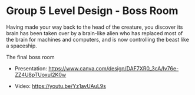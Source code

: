# Group 5 Level Design - Boss Room

Having made your way back to the head of the creature, you discover its brain has been taken over by a brain-like alien who has replaced most of the brain for machines and computers, and is now controlling the beast like a spaceship.

The final boss room

- Presentation: https://www.canva.com/design/DAF7XR0_3cA/lv76e-ZZ4U8pTUoxuI2K0w

- Video: https://youtu.be/Yz1avUAuL9s